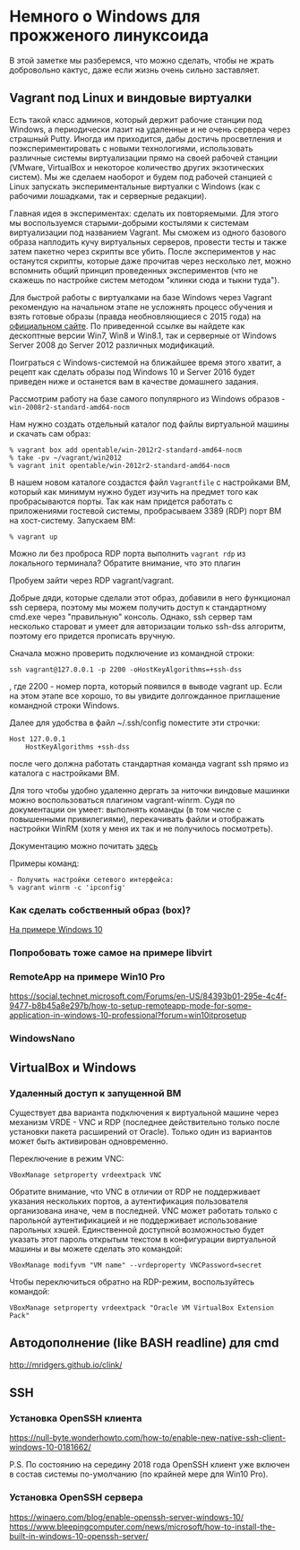 # Немного о Windows для прожженого линуксоида

В этой заметке мы разберемся, что можно сделать, чтобы не жрать добровольно
кактус, даже если жизнь очень сильно заставляет.

## Vagrant под Linux и виндовые виртуалки

Есть такой класс админов, который держит рабочие станции под Windows, а
периодически лазит на удаленные и не очень сервера через страшный Putty. Иногда
им приходится, дабы достичь просветления и поэкспериментировать с новыми
технологиями, использовать различные системы виртуализации прямо на своей
рабочей станции (VMware, VirtualBox и некоторое количество других экзотических
систем). Мы же сделаем наоборот и будем под рабочей станцией с Linux запускать
экспериментальные виртуалки с Windows (как с рабочими лошадками, так и серверные
редакции).

Главная идея в экспериментах: сделать их повторяемыми. Для этого мы
воспользуемся старыми-добрыми костылями к системам виртуализации под названием
Vagrant. Мы сможем из одного базового образа наплодить кучу виртуальных
серверов, провести тесты и также затем пакетно через скрипты все убить. После
экспериментов у нас останутся скрипты, которые даже прочитав через несколько
лет, можно вспомнить общий принцип проведенных экспериментов (что не скажешь по
настройке систем методом "клинки сюда и тыкни туда").

Для быстрой работы с виртуалками на базе Windows через Vagrant рекомендую на
начальном этапе не усложнять процесс обучения и взять готовые образы (правда
необновляющиеся с 2015 года) на [официальном сайте](https://app.vagrantup.com/opentable). 
По приведенной ссылке вы найдете как дескоптные версии Win7, Win8 и Win8.1, так
и серверные от Windows Server 2008 до Server 2012 различных модификаций.

Поиграться с Windows-системой на ближайшее время этого хватит, а рецепт как
сделать образы под Windows 10 и Server 2016 будет приведен ниже и останется вам
в качестве домашнего задания.

Рассмотрим работу на базе самого популярного из Windows образов - `win-2008r2-standard-amd64-nocm`

Нам нужно создать отдельный каталог под файлы виртуальной машины и скачать сам
образ:

```
% vagrant box add opentable/win-2012r2-standard-amd64-nocm
% take -pv ~/vagrant/win2012
% vagrant init opentable/win-2012r2-standard-amd64-nocm
```

В нашем новом каталоге создастся файл `Vagrantfile` с настройками ВМ, который как
минимум нужно будет изучить на предмет того как пробрасываются порты. Так как
нам придется работать с приложениями гостевой системы, пробрасываем 3389 (RDP)
порт ВМ на хост-систему. Запускаем ВМ:

```
% vagrant up
```

Можно ли без проброса RDP порта выполнить `vagrant rdp` из локального терминала?
Обратите внимание, что это плагин

Пробуем зайти через RDP vagrant/vagrant.

Добрые дяди, которые сделали этот образ, добавили в него функционал ssh сервера,
поэтому мы можем получить доступ к стандартному cmd.exe через "правильную"
консоль. Однако, ssh сервер там несколько староват и умеет для авторизации
только ssh-dss алгоритм, поэтому его придется прописать вручную.

Сначала можно проверить подключение из командной строки:

```
ssh vagrant@127.0.0.1 -p 2200 -oHostKeyAlgorithms=+ssh-dss
```

, где 2200 - номер порта, который появился в выводе vagrant up. Если на этом
этапе все хорошо, то вы увидите долгожданное приглашение командной строки
Windows.

Далее для удобства в файл ~/.ssh/config поместите эти строчки:

```
Host 127.0.0.1
	HostKeyAlgorithms +ssh-dss
```

после чего должна работать стандартная команда vagrant ssh прямо из каталога с
настройками ВМ.

Для того чтобы удобно удаленно дергать за ниточки виндовые машинки можно
воспользоваться плагином vagrant-winrm. Судя по документации он умеет: выполнять
команды (в том числе с повышенными привилегиями), перекачивать файли и
отображать настройки WinRM (хотя у меня их так и не получилось посмотреть).

Документацию можно почитать [здесь](https://github.com/criteo/vagrant-winrm)

Примеры команд:

```
- Получить настройки сетевого интерфейса:
% vagrant winrm -c 'ipconfig'

```

### Как сделать собственный образ (box)?

[На примере Windows 10](http://huestones.co.uk/node/305)

### Попробовать тоже самое на примере libvirt

### RemoteApp на примере Win10 Pro

https://social.technet.microsoft.com/Forums/en-US/84393b01-295e-4c4f-9477-b8b45a8e297b/how-to-setup-remoteapp-mode-for-some-application-in-windows-10-professional?forum=win10itprosetup

### WindowsNano

## VirtualBox и Windows

### Удаленный доступ к запущенной ВМ

Существует два варианта подключения к виртуальной машине через механизм VRDE -
VNC и RDP (последнее действительно только после установки пакета расширений от
Oracle). Только один из вариантов может быть активирован одновременно.

Переключение в режим VNC:

```
VBoxManage setproperty vrdeextpack VNC
```

Обратите внимание, что VNC в отличии от RDP не поддерживает указания нескольких
портов, а аутентификация пользователя организована иначе, чем в последней. VNC
может работать только с парольной аутентификацией и не поддерживает
использование парольных хэшей. Единственной доступной возможностью будет указать
этот пароль открытым текстом в конфигурации виртуальной машины и вы можете
сделать это командой:

```
VBoxManage modifyvm "VM name" --vrdeproperty VNCPassword=secret
```

Чтобы переключиться обратно на RDP-режим, воспользуйтесь командой:

```
VBoxManage setproperty vrdeextpack "Oracle VM VirtualBox Extension Pack"
```

## Автодополнение (like BASH readline) для cmd

http://mridgers.github.io/clink/

## SSH

### Установка OpenSSH клиента

https://null-byte.wonderhowto.com/how-to/enable-new-native-ssh-client-windows-10-0181662/

P.S. По состоянию на середину 2018 года OpenSSH клиент уже включен в состав
системы по-умолчанию (по крайней мере для Win10 Pro).

### Установка OpenSSH сервера

https://winaero.com/blog/enable-openssh-server-windows-10/
https://www.bleepingcomputer.com/news/microsoft/how-to-install-the-built-in-windows-10-openssh-server/

